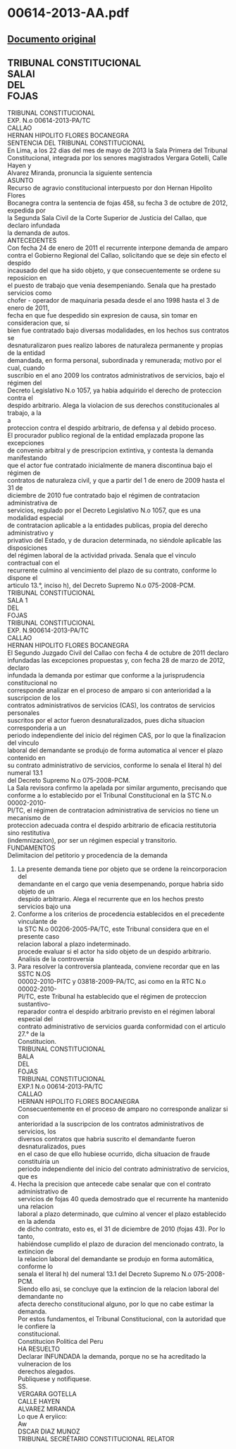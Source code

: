 
00614-2013-AA.pdf
=================
  
[Documento original](https://tc.gob.pe/jurisprudencia/2013/00614-2013-AA.pdf)  
---  
TRIBUNAL CONSTITUCIONAL  
SALAI  
DEL  
FOJAS  
-  
TRIBUNAL CONSTITUCIONAL  
EXP. N.o 00614-2013-PA/TC  
CALLAO  
HERNAN HIPOLITO FLORES BOCANEGRA  
SENTENCIA DEL TRIBUNAL CONSTITUCIONAL  
En Lima, a los 22 dias del mes de mayo de 2013 la Sala Primera del Tribunal  
Constitucional, integrada por los senores magistrados Vergara Gotelli, Calle Hayen y  
Alvarez Miranda, pronuncia la siguiente sentencia  
ASUNTO  
Recurso de agravio constitucional interpuesto por don Hernan Hipolito Flores  
Bocanegra contra la sentencia de fojas 458, su fecha 3 de octubre de 2012, expedida por  
la Segunda Sala Civil de la Corte Superior de Justicia del Callao, que declaro infundada  
la demanda de autos.  
ANTECEDENTES  
Con fecha 24 de enero de 2011 el recurrente interpone demanda de amparo  
contra el Gobierno Regional del Callao, solicitando que se deje sin efecto el despido  
incausado del que ha sido objeto, y que consecuentemente se ordene su reposicion en  
el puesto de trabajo que venia desempeniando. Senala que ha prestado servicios como  
chofer - operador de maquinaria pesada desde el ano 1998 hasta el 3 de enero de 2011,  
fecha en que fue despedido sin expresion de causa, sin tomar en consideracion que, si  
bien fue contratado bajo diversas modalidades, en los hechos sus contratos se  
desnaturalizaron pues realizo labores de naturaleza permanente y propias de la entidad  
demandada, en forma personal, subordinada y remunerada; motivo por el cual, cuando  
suscribio en el ano 2009 los contratos administrativos de servicios, bajo el régimen del  
Decreto Legislativo N.o 1057, ya habia adquirido el derecho de proteccion contra el  
despido arbitrario. Alega la violacion de sus derechos constitucionales al trabajo, a la  
a  
proteccion contra el despido arbitrario, de defensa y al debido proceso.  
El procurador publico regional de la entidad emplazada propone las excepciones  
de convenio arbitral y de prescripcion extintiva, y contesta la demanda manifestando  
que el actor fue contratado inicialmente de manera discontinua bajo el régimen de  
contratos de naturaleza civil, y que a partir del 1 de enero de 2009 hasta el 31 de  
diciembre de 2010 fue contratado bajo el régimen de contratacion administrativa de  
servicios, regulado por el Decreto Legislativo N.o 1057, que es una modalidad especial  
de contratacion aplicable a la entidades publicas, propia del derecho administrativo y  
privativo del Estado, y de duracion determinada, no siéndole aplicable las disposiciones  
del régimen laboral de la actividad privada. Senala que el vinculo contractual con el  
recurrente culmino al vencimiento del plazo de su contrato, conforme lo dispone el  
articulo 13.°, inciso h), del Decreto Supremo N.o 075-2008-PCM.  
TRIBUNAL CONSTITUCIONAL  
SALA 1  
DEL  
FOJAS  
TRIBUNAL CONSTITUCIONAL  
EXP. N.900614-2013-PA/TC  
CALLAO  
HERNAN HIPOLITO FLORES BOCANEGRA  
El Segundo Juzgado Civil del Callao con fecha 4 de octubre de 2011 declaro  
infundadas las excepciones propuestas y, con fecha 28 de marzo de 2012, declaro  
infundada la demanda por estimar que conforme a la jurisprudencia constitucional no  
corresponde analizar en el proceso de amparo si con anterioridad a la suscripcion de los  
contratos administrativos de servicios (CAS), los contratos de servicios personales  
suscritos por el actor fueron desnaturalizados, pues dicha situacion corresponderia a un  
periodo independiente del inicio del régimen CAS, por lo que la finalizacion del vinculo  
laboral del demandante se produjo de forma automatica al vencer el plazo contenido en  
su contrato administrativo de servicios, conforme lo senala el literal h) del numeral 13.1  
del Decreto Supremo N.o 075-2008-PCM.  
La Sala revisora confirmo la apelada por similar argumento, precisando que  
conforme a lo establecido por el Tribunal Constitucional en la STC N.o 00002-2010-  
PI/TC, el régimen de contratacion administrativa de servicios no tiene un mecanismo de  
proteccion adecuada contra el despido arbitrario de eficacia restitutoria sino restitutiva  
(indemnizacion), por ser un régimen especial y transitorio.  
FUNDAMENTOS  
Delimitacion del petitorio y procedencia de la demanda  
1. La presente demanda tiene por objeto que se ordene la reincorporacion del  
demandante en el cargo que venia desempenando, porque habria sido objeto de un  
despido arbitrario. Alega el recurrente que en los hechos presto servicios bajo una  
2. Conforme a los criterios de procedencia establecidos en el precedente vinculante de  
la STC N.o 00206-2005-PA/TC, este Tribunal considera que en el presente caso  
relacion laboral a plazo indeterminado.  
procede evaluar si el actor ha sido objeto de un despido arbitrario.  
Analisis de la controversia  
3. Para resolver la controversia planteada, conviene recordar que en las SSTC N.OS  
00002-2010-PITC y 03818-2009-PA/TC, asi como en la RTC N.o 00002-2010-  
PI/TC, este Tribunal ha establecido que el régimen de proteccion sustantivo-  
reparador contra el despido arbitrario previsto en el régimen laboral especial del  
contrato administrativo de servicios guarda conformidad con el articulo 27.° de la  
Constitucion.  
TRIBUNAL CONSTITUCIONAL  
BALA  
DEL  
FOJAS  
TRIBUNAL CONSTITUCIONAL  
EXP.1 N.o 00614-2013-PA/TC  
CALLAO  
HERNAN HIPOLITO FLORES BOCANEGRA  
Consecuentemente en el proceso de amparo no corresponde analizar si con  
anterioridad a la suscripcion de los contratos administrativos de servicios, los  
diversos contratos que habria suscrito el demandante fueron desnaturalizados, pues  
en el caso de que ello hubiese ocurrido, dicha situacion de fraude constituiria un  
periodo independiente del inicio del contrato administrativo de servicios, que es  
4. Hecha la precision que antecede cabe senalar que con el contrato administrativo de  
servicios de fojas 40 queda demostrado que el recurrente ha mantenido una relacion  
laboral a plazo determinado, que culmino al vencer el plazo establecido en la adenda  
de dicho contrato, esto es, el 31 de diciembre de 2010 (fojas 43). Por lo tanto,  
habiéndose cumplido el plazo de duracion del mencionado contrato, la extincion de  
la relacion laboral del demandante se produjo en forma automâtica, conforme lo  
senala el literal h) del numeral 13.1 del Decreto Supremo N.o 075-2008-PCM.  
Siendo ello asi, se concluye que la extincion de la relacion laboral del demandante no  
afecta derecho constitucional alguno, por lo que no cabe estimar la demanda.  
Por estos fundamentos, el Tribunal Constitucional, con la autoridad que le confiere la  
constitucional.  
Constitucion Politica del Peru  
HA RESUELTO  
Declarar INFUNDADA la demanda, porque no se ha acreditado la vulneracion de los  
derechos alegados.  
Publiquese y notifiquese.  
SS.  
VERGARA GOTELLA  
CALLE HAYEN  
ALVAREZ MIRANDA  
Lo que A eryiico:  
Aw  
DSCAR DIAZ MUNOZ  
TRIBUNAL SECRÉTARIO CONSTITUCIONAL RELATOR